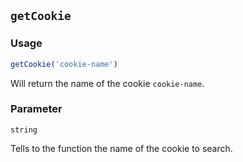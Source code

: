 ## `getCookie`

### Usage

```javascript
getCookie('cookie-name')
```

Will return the name of the cookie `cookie-name`.

### Parameter

`string`

Tells to the function the name of the cookie to search.
